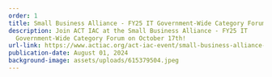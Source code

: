 ```yaml
---
order: 1
title: Small Business Alliance - FY25 IT Government-Wide Category Forum
description: Join ACT IAC at the Small Business Alliance - FY25 IT
  Government-Wide Category Forum on October 17th!
url-link: https://www.actiac.org/act-iac-event/small-business-alliance-fy25-it-government-wide-category-forum
publication-date: August 01, 2024
background-image: assets/uploads/615379504.jpeg
---
```

